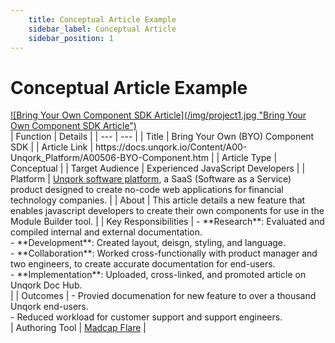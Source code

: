 ```yaml
---
    title: Conceptual Article Example
    sidebar_label: Conceptual Article
    sidebar_position: 1
---
```

# Conceptual Article Example  
<div className="image center width90">
    <a href="https://docs.unqork.io/Content/A00-Unqork_Platform/A00506-BYO-Component.htm"  target="_blank">![Bring Your Own Component SDK Article](/img/project1.jpg "Bring Your Own Component SDK Article")</a>
</div>  
| Function | Details |
| --- | --- |
| Title | Bring Your Own (BYO) Component SDK  |
| Article Link | https://docs.unqork.io/Content/A00-Unqork_Platform/A00506-BYO-Component.htm  |
| Article Type | Conceptual |
| Target Audience | Experienced JavaScript Developers  |
| Platform | <a href="https://unqork.com/"  target="_blank">Unqork software platform</a>, a SaaS (Software as a Service) product designed to create no-code web applications for financial technology companies.  |
| About | This article details a new feature that enables javascript developers to create their own components for use in the Module Builder tool. |
| Key Responsibilities | - **Research**: Evaluated and compiled internal and external documentation. <br /> - **Development**: Created layout, deisgn, styling, and language. <br /> - **Collaboration**: Worked cross-functionally with product manager and two engineers, to create accurate documentation for end-users. <br /> - **Implementation**: Uploaded, cross-linked, and promoted article on Unqork Doc Hub. <br /> |
| Outcomes | - Provied documenation for new feature to over a thousand Unqork end-users. <br /> - Reduced workload for customer support and support engineers. <br />
| Authoring Tool | <a href="https://www.madcapsoftware.com/products/flare/"  target="_blank">Madcap Flare</a> |  
